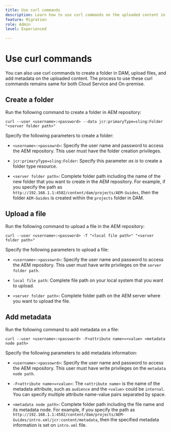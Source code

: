 ```yaml
---
title: Use curl commands
description: Learn how to use curl commands on the uploaded content in Experience Manager Guides.
feature: Migration
role: Admin
level: Experienced

---
```

# Use curl commands

You can also use curl commands to create a folder in DAM, upload files, and add metadata on the uploaded content. The process to use these curl commands remains same for both Cloud Service and On-premise.

## Create a folder

Run the following command to create a folder in AEM repository:

```curl
curl --user <username>:<password> --data jcr:primaryType=sling:Folder "<server folder path>"
```

Specify the following parameters to create a folder:

-   `<username>:<passowrd>`: Specify the user name and password to access the AEM repository. This user must have the folder creation privileges.

-   `jcr:primaryType=sling:Folder`: Specify this parameter *as is* to create a folder type resource.

-   `<server folder path>`: Complete folder path including the name of the new folder that you want to create in the AEM repository. For example, if you specify the path as `http://192.168.1.1:4502/content/dam/projects/AEM-Guides`, then the folder `AEM-Guides` is created within the `projects` folder in DAM.


## Upload a file

Run the following command to upload a file in the AEM repository:

```curl
curl --user <username>:<password> -T "<local file path>" "<server folder path>"
```

Specify the following parameters to upload a file:

-   `<username>:<passowrd>`: Specify the user name and password to access the AEM repository. This user must have write privileges on the `server folder path`.

-   ``local file path``: Complete file path on your local system that you want to upload.

-   `<server folder path>`: Complete folder path on the AEM server where you want to upload the file.


## Add metadata

Run the following command to add metadata on a file:

```curl
curl --user <username>:<password> -F<attribute name>=<value> <metadata node path>
```

Specify the following parameters to add metadata information:

-   `<username>:<passowrd>`: Specify the user name and password to access the AEM repository. This user must have write privileges on the ``metadata node path``.

-   ``-F<attribute name>=<value>``: The `<attribute name>` is the name of the metadata attribute, such as `audience` and the `<value>` could be `internal`. You can specify multiple attribute name-value pairs separated by space.

-   `<metadata node path>`: Complete folder path including the file name and its metadata node. For example, if you specify the path as `http://192.168.1.1:4502/content/dam/projects/AEM-Guides/intro.xml/jcr:content/metadata`, then the specified metadata information is set on `intro.xml` file.